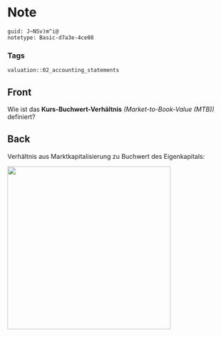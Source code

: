 # Note
```
guid: J~NSv)m^i@
notetype: Basic-d7a3e-4ce08
```

### Tags
```
valuation::02_accounting_statements
```

## Front
<p>Wie ist das <b>Kurs-Buchwert-Verhältnis</b>
<i>(Market-to-Book-Value (MTB))</i> definiert?

## Back
<p>Verhältnis aus Marktkapitalisierung zu Buchwert des
Eigenkapitals:
<p><img src="12EXS9kUVzPy89GtUSjv.png" style="width: 366px;">
